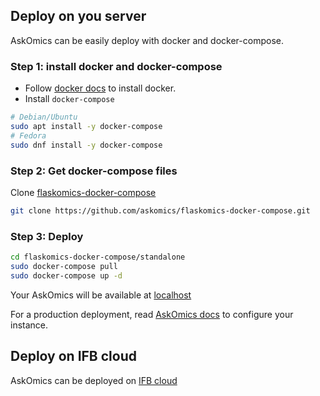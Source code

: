 <!--
.. title: Deploy
.. slug: deploy
.. date: 2020-05-12 12:55:42 UTC+02:00
.. tags: 
.. category: 
.. link: 
.. description: 
.. type: text
-->


## Deploy on you server

AskOmics can be easily deploy with docker and docker-compose.

### Step 1: install docker and docker-compose

- Follow [docker docs](https://docs.docker.com/engine/install/) to install docker.
- Install `docker-compose`

```bash
# Debian/Ubuntu
sudo apt install -y docker-compose
# Fedora
sudo dnf install -y docker-compose
```

### Step 2: Get docker-compose files

Clone [flaskomics-docker-compose](https://github.com/askomics/flaskomics-docker-compose)

```bash
git clone https://github.com/askomics/flaskomics-docker-compose.git
```

### Step 3: Deploy


```bash
cd flaskomics-docker-compose/standalone
sudo docker-compose pull
sudo docker-compose up -d
```

Your AskOmics will be available at [localhost](http://localhost)

For a production deployment, read [AskOmics docs](https://flaskomics.readthedocs.io/en/latest/production-deployment/) to configure your instance.


## Deploy on IFB cloud

AskOmics can be deployed on [IFB cloud](https://biosphere.france-bioinformatique.fr/catalogue/appliance/166/)
